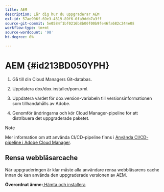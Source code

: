 ```yaml
---
title: AEM
description: Lär dig hur du uppgraderar AEM
exl-id: 57ae906f-69e3-4319-89f6-0fa9ddb7a3ff
source-git-commit: 5e0584f1bf0216b8b00f00b9fe46fa682c244e08
workflow-type: tm+mt
source-wordcount: '98'
ht-degree: 0%

---
```


# AEM {#id213BD050YPH}

1. Gå till din Cloud Managers Git-databas.

1. Uppdatera dox/dox.installer/pom.xml.

1. Uppdatera värdet för dox.version-variabeln till versionsinformationen som tillhandahålls av Adobe.

1. Genomför ändringarna och kör Cloud Manager-pipeline för att distribuera det uppgraderade paketet.


>[!NOTE]
>
> Mer information om att använda CI/CD-pipeline finns i [Använda CI/CD-pipeline i Adobe Cloud Manager](https://experienceleague.adobe.com/docs/experience-manager-learn/foundation/cloud-manager/use-the-cicd-pipeline-in-cloud-manager-for-aem.html).

## Rensa webbläsarcache

När uppgraderingen är klar måste alla användare rensa webbläsarens cache innan de kan använda den uppgraderade versionen av AEM.

**Överordnat ämne:**[ Hämta och installera](download-install.md)
